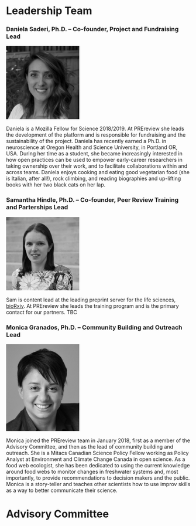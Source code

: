 # Leadership Team 

### Daniela Saderi, Ph.D. – Co-founder, Project and Fundraising Lead  
<img src="images/daniela2_bw.jpg" width="200">

Daniela is a Mozilla Fellow for Science 2018/2019. At PREreview she leads the development of the platform and is 
responsible for fundraising and the sustainability of the project. Daniela has recently earned a Ph.D. in neuroscience at 
Oregon Health and Science University, in Portland OR, USA. During her time as a student, she became increasingly interested in how 
open practices can be used to empower early-career researchers in taking ownership over their work, and to facilitate collaborations 
within and across teams. Daniela enjoys cooking and eating good vegetarian food (she is Italian, after all!), rock climbing, and reading 
biographies and up-lifting books with her two black cats on her lap.


### Samantha Hindle, Ph.D. – Co-founder, Peer Review Training and Parterships Lead  
<img src="images/sam2_bw.jpg" width="200">

Sam is content lead at the leading preprint server for the life sciences, [bioRxiv](https://www.biorxiv.org/). At PREreview she leads the
training program and is the primary contact for our partners. TBC


### Monica Granados, Ph.D. – Community Building and Outreach Lead  
<img src="images/Monica_bw.png" width="200">

Monica joined the PREreview team in January 2018, first as a member of the Advisory Committee, and then as the lead of community building and outreach. She is a Mitacs Canadian Science Policy Fellow working as Policy Analyst at Environment and Climate Change Canada in open science. 
As a food web ecologist, she has been dedicated to using the current knowledge around food webs to monitor changes in freshwater 
systems and, most importantly, to provide recommendations to decision makers and the public. Monica is a story-teller and teaches other
scientists how to use improv skills as a way to better communicate their science. 


# Advisory Committee




